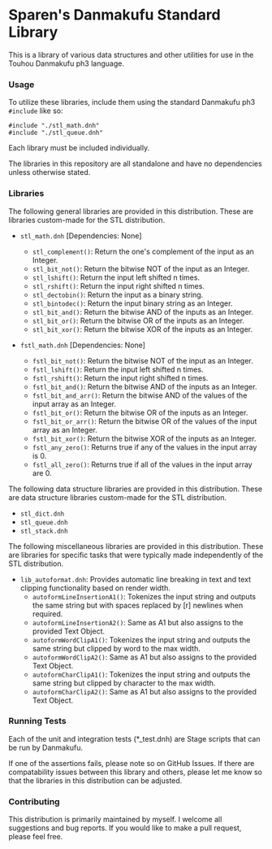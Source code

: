 # Sparen's Danmakufu Standard Library

This is a library of various data structures and other utilities for use in the Touhou Danmakufu ph3 language.

### Usage

To utilize these libraries, include them using the standard Danmakufu ph3 `#include` like so:

```
#include "./stl_math.dnh"
#include "./stl_queue.dnh"
```

Each library must be included individually.

The libraries in this repository are all standalone and have no dependencies unless otherwise stated.

### Libraries

The following general libraries are provided in this distribution. These are libraries custom-made for the STL distribution.

* `stl_math.dnh` [Dependencies: None]
    - `stl_complement()`: Return the one's complement of the input as an Integer.
    - `stl_bit_not()`: Return the bitwise NOT of the input as an Integer.
    - `stl_lshift()`: Return the input left shifted n times.
    - `stl_rshift()`: Return the input right shifted n times.
    - `stl_dectobin()`: Return the input as a binary string.
    - `stl_bintodec()`: Return the input binary string as an Integer.
    - `stl_bit_and()`: Return the bitwise AND of the inputs as an Integer.
    - `stl_bit_or()`: Return the bitwise OR of the inputs as an Integer.
    - `stl_bit_xor()`: Return the bitwise XOR of the inputs as an Integer.

* `fstl_math.dnh` [Dependencies: None]
    - `fstl_bit_not()`: Return the bitwise NOT of the input as an Integer.
    - `fstl_lshift()`: Return the input left shifted n times.
    - `fstl_rshift()`: Return the input right shifted n times.
    - `fstl_bit_and()`: Return the bitwise AND of the inputs as an Integer.
    - `fstl_bit_and_arr()`: Return the bitwise AND of the values of the input array as an Integer.
    - `fstl_bit_or()`: Return the bitwise OR of the inputs as an Integer.
    - `fstl_bit_or_arr()`: Return the bitwise OR of the values of the input array as an Integer.
    - `fstl_bit_xor()`: Return the bitwise XOR of the inputs as an Integer.
    - `fstl_any_zero()`: Returns true if any of the values in the input array is 0.
    - `fstl_all_zero()`: Returns true if all of the values in the input array are 0.

The following data structure libraries are provided in this distribution. These are data structure libraries custom-made for the STL distribution.

* `stl_dict.dnh`
* `stl_queue.dnh`
* `stl_stack.dnh`

The following miscellaneous libraries are provided in this distribution. These are libraries for specific tasks that were typically made independently of the STL distribution.

* `lib_autoformat.dnh`: Provides automatic line breaking in text and text clipping functionality based on render width.
    - `autoformLineInsertionA1()`: Tokenizes the input string and outputs the same string but with spaces replaced by [r] newlines when required.
    - `autoformLineInsertionA2()`: Same as A1 but also assigns to the provided Text Object.
    - `autoformWordClipA1()`: Tokenizes the input string and outputs the same string but clipped by word to the max width.
    - `autoformWordClipA2()`: Same as A1 but also assigns to the provided Text Object.
    - `autoformCharClipA1()`: Tokenizes the input string and outputs the same string but clipped by character to the max width.
    - `autoformCharClipA2()`: Same as A1 but also assigns to the provided Text Object.

### Running Tests

Each of the unit and integration tests (*_test.dnh) are Stage scripts that can be run by Danmakufu.

If one of the assertions fails, please note so on GitHub Issues. If there are compatability issues between this library and others, please let me know so that the libraries in this distribution can be adjusted.

### Contributing

This distribution is primarily maintained by myself. I welcome all suggestions and bug reports. If you would like to make a pull request, please feel free.

